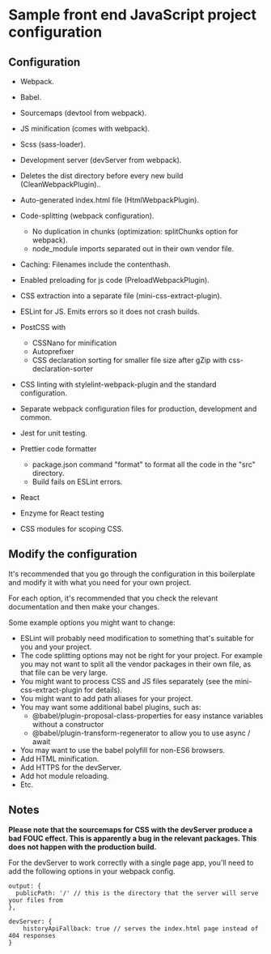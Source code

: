 # Sample front end JavaScript project configuration

## Configuration

- Webpack.
- Babel.
- Sourcemaps (devtool from webpack).
- JS minification (comes with webpack).
- Scss (sass-loader).
- Development server (devServer from webpack).
- Deletes the dist directory before every new build (CleanWebpackPlugin)..
- Auto-generated index.html file (HtmlWebpackPlugin).
- Code-splitting (webpack configuration).
  - No duplication in chunks (optimization: splitChunks option for webpack).
  - node_module imports separated out in their own vendor file.
- Caching: Filenames include the contenthash.
- Enabled preloading for js code (PreloadWebpackPlugin).
- CSS extraction into a separate file (mini-css-extract-plugin).
- ESLint for JS.
  Emits errors so it does not crash builds.
- PostCSS with
  - CSSNano for minification
  - Autoprefixer
  - CSS declaration sorting for smaller file size after gZip with css-declaration-sorter
- CSS linting with stylelint-webpack-plugin and the standard configuration.
- Separate webpack configuration files for production, development and common.
- Jest for unit testing.
- Prettier code formatter

  - package.json command "format" to format all the code in the "src" directory.
  - Build fails on ESLint errors.

- React
- Enzyme for React testing
- CSS modules for scoping CSS.

## Modify the configuration

It's recommended that you go through the configuration in this boilerplate and modify it with what you need for your own project.

For each option, it's recommended that you check the relevant documentation and then make your changes.

Some example options you might want to change:

- ESLint will probably need modification to something that's suitable for you and your project.
- The code splitting options may not be right for your project. For example you may not want to split all the vendor packages in their own file, as that file can be very large.
- You might want to process CSS and JS files separately (see the mini-css-extract-plugin for details).
- You might want to add path aliases for your project.
- You may want some additional babel plugins, such as:
  - @babel/plugin-proposal-class-properties for easy instance variables without a constructor
  - @babel/plugin-transform-regenerator to allow you to use async / await
- You may want to use the babel polyfill for non-ES6 browsers.
- Add HTML minification.
- Add HTTPS for the devServer.
- Add hot module reloading.
- Etc.

## Notes

**Please note that the sourcemaps for CSS with the devServer produce a bad FOUC effect. This is apparently a bug in the relevant packages. This does not happen with the production build.**

For the devServer to work correctly with a single page app, you'll need to add the following options in your webpack config.

```
output: {
  publicPath: '/' // this is the directory that the server will serve your files from
},

devServer: {
    historyApiFallback: true // serves the index.html page instead of 404 responses
}
```
